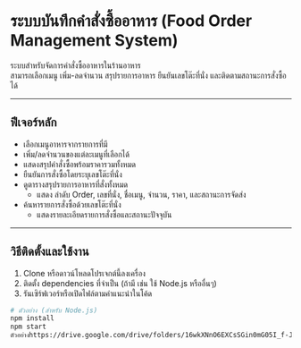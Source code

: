 # ระบบบันทึกคำสั่งซื้ออาหาร (Food Order Management System)

ระบบสำหรับจัดการคำสั่งซื้ออาหารในร้านอาหาร  
สามารถเลือกเมนู เพิ่ม-ลดจำนวน สรุปรายการอาหาร ยืนยันเลขโต๊ะที่นั่ง และติดตามสถานะการสั่งซื้อได้

---

## ฟีเจอร์หลัก

- เลือกเมนูอาหารจากรายการที่มี
- เพิ่ม/ลดจำนวนของแต่ละเมนูที่เลือกได้
- แสดงสรุปคำสั่งซื้อพร้อมราคารวมทั้งหมด
- ยืนยันการสั่งซื้อโดยระบุเลขโต๊ะที่นั่ง
- ดูตารางสรุปรายการอาหารที่สั่งทั้งหมด
  - แสดง ลำดับ Order, เลขที่นั่ง, ชื่อเมนู, จำนวน, ราคา, และสถานะการจัดส่ง
- ค้นหารายการสั่งซื้อด้วยเลขโต๊ะที่นั่ง
  - แสดงรายละเอียดรายการสั่งซื้อและสถานะปัจจุบัน

---

## วิธีติดตั้งและใช้งาน

1. Clone หรือดาวน์โหลดโปรเจกต์นี้ลงเครื่อง
2. ติดตั้ง dependencies ที่จำเป็น (ถ้ามี เช่น ใช้ Node.js หรืออื่นๆ)
3. รันเซิร์ฟเวอร์หรือเปิดไฟล์ตามคำแนะนำในโค้ด

```bash
# ตัวอย่าง (สำหรับ Node.js)
npm install
npm start
ตัวอย่างhttps://drive.google.com/drive/folders/16wkXNnO6EXCsSGin0mG05I_f-JWTC9qv?usp=sharing
